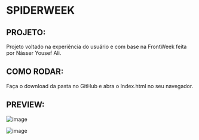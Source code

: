  <h1>SPIDERWEEK</h1>
 
 <h2>PROJETO:</h2>
 Projeto voltado na experiência do usuário e com base na FrontWeek feita por Násser Yousef Ali.
 
 <h2>COMO RODAR:</h2>
 Faça o download da pasta no GitHub e abra o Index.html no seu navegador.
 
 <h2>PREVIEW:</h2>
 
 ![image](https://user-images.githubusercontent.com/55639421/111501133-77e47c80-8723-11eb-8128-f8866d2a296c.png)

 ![image](https://user-images.githubusercontent.com/55639421/111501196-87fc5c00-8723-11eb-8b94-9d1dc4a0fe55.png)

  

